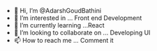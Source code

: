 - 👋 Hi, I’m @AdarshGoudBathini
- 👀 I’m interested in ... Front end Development 
- 🌱 I’m currently learning ...React
- 💞️ I’m looking to collaborate on ... Developing UI
- 📫 How to reach me ... Comment it

<!---
AdarshGoudBathini/AdarshGoudBathini is a ✨ special ✨ repository because its `README.md` (this file) appears on your GitHub profile.
You can click the Preview link to take a look at your changes.
--->
